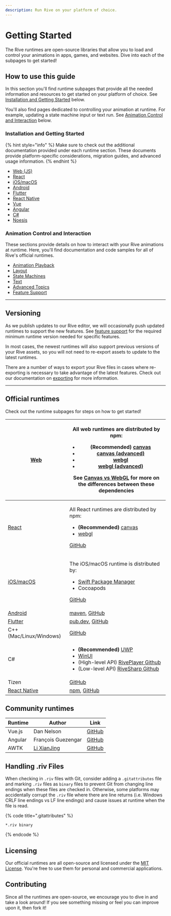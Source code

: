 ```yaml
---
description: Run Rive on your platform of choice.
---
```


# Getting Started

The Rive runtimes are open-source libraries that allow you to load and control your animations in apps, games, and websites. Dive into each of the subpages to get started!

## How to use this guide

In this section you'll find runtime subpages that provide all the needed information and resources to get started on your platform of choice. See [Installation and Getting Started](overview.md#installation-and-getting-started) below.

You'll also find pages dedicated to controlling your animation at runtime. For example, updating a state machine input or text run. See [Animation Control and Interaction](overview.md#animation-control-and-interaction) below.

### Installation and Getting Started

{% hint style="info" %}
Make sure to check out the additional documentation provided under each runtime section. These documents provide platform-specific considerations, migration guides, and advanced usage information.
{% endhint %}

* [Web (JS)](overview/web-js/)
* [React](overview/react/)
* [iOS/macOS](overview/ios/)
* [Android](overview/android.md)
* [Flutter](overview/flutter.md)
* [React Native](overview/react-native/)
* [Vue](overview/vue.md)
* [Angular](overview/angular.md)
* [C#](https://github.com/CommunityToolkit/Labs-Windows/blob/main/components/RivePlayer/samples/RivePlayer.md)
* [Noesis](overview/noesis.md)

### Animation Control and Interaction

These sections provide details on how to interact with your Rive animations at runtime. Here, you'll find documentation and code samples for all of Rive's official runtimes.

* [Animation Playback](playback.md)
* [Layout](layout.md)
* [State Machines](../editor/state-machine/)
* [Text](text.md)
* [Advanced Topics](advanced\_topics/)
* [Feature Support](feature-support.md)

***

## Versioning

As we publish updates to our Rive editor, we will occasionally push updated runtimes to support the new features. See [feature support](feature-support.md) for the required minimum runtime version needed for specific features.

In most cases, the newest runtimes will also support previous versions of your Rive assets, so you will not need to re-export assets to update to the latest runtimes.

There are a number of ways to export your Rive files in cases where re-exporting is necessary to take advantage of the latest features. Check out our documentation on [exporting](../editor/exporting.md) for more information.

***

## Official runtimes

Check out the runtime subpages for steps on how to get started!

| [Web](overview/web-js/)                | <p>All web runtimes are distributed by npm:</p><ul><li><strong>(Recommended)</strong> <a href="https://www.npmjs.com/package/@rive-app/canvas">canvas</a></li><li><a href="https://www.npmjs.com/package/@rive-app/canvas-advanced">canvas (advanced)</a></li><li><a href="https://www.npmjs.com/package/@rive-app/webgl">webgl</a></li><li><a href="https://www.npmjs.com/package/@rive-app/webgl-advanced">webgl (advanced)</a></li></ul><p>See <a href="overview/web-js/canvas-vs-webgl.md">Canvas vs WebGL</a> for more on the differences between these dependencies</p>                                                                                           |
| -------------------------------------- | ----------------------------------------------------------------------------------------------------------------------------------------------------------------------------------------------------------------------------------------------------------------------------------------------------------------------------------------------------------------------------------------------------------------------------------------------------------------------------------------------------------------------------------------------------------------------------------------------------------------------------------------------------------------------- |
| [React](overview/react/)               | <p>All React runtimes are distributed by npm:</p><ul><li><strong>(Recommended)</strong> <a href="https://www.npmjs.com/package/@rive-app/react-canvas">canvas</a></li><li><a href="https://www.npmjs.com/package/@rive-app/react-webgl">webgl</a></li></ul><p><a href="https://github.com/rive-app/rive-react">GitHub</a></p>                                                                                                                                                                                                                                                                                                                                           |
| [iOS/macOS](overview/ios/)             | <p>The iOS/macOS runtime is distributed by:</p><ul><li><a href="https://swiftpackageregistry.com/rive-app/rive-ios">Swift Package Manager</a></li><li>Cocoapods</li></ul><p><a href="https://github.com/rive-app/rive-ios">GitHub</a></p>                                                                                                                                                                                                                                                                                                                                                                                                                               |
| [Android](overview/android.md)         | [maven](https://search.maven.org/artifact/app.rive/rive-android), [GitHub](https://github.com/rive-app/rive-android)                                                                                                                                                                                                                                                                                                                                                                                                                                                                                                                                                    |
| [Flutter](overview/flutter.md)         | ​[pub.dev](https://pub.dev/packages/rive), [GitHub](https://github.com/rive-app/rive-flutter)​                                                                                                                                                                                                                                                                                                                                                                                                                                                                                                                                                                          |
| C++ (Mac/Linux/Windows)                | ​[GitHub](https://github.com/rive-app/rive-cpp)                                                                                                                                                                                                                                                                                                                                                                                                                                                                                                                                                                                                                         |
| C#                                     | <ul><li><strong>(Recommended)</strong> <a href="https://dev.azure.com/dotnet/CommunityToolkit/_artifacts/feed/CommunityToolkit-Labs/NuGet/CommunityToolkit.Labs.Uwp.RivePlayer/overview/0.0.1">UWP</a></li><li><a href="https://dev.azure.com/dotnet/CommunityToolkit/_artifacts/feed/CommunityToolkit-Labs/NuGet/CommunityToolkit.Labs.WinUI.RivePlayer/overview/0.0.1">WinUI</a></li><li>(High-level API) <a href="https://github.com/CommunityToolkit/Labs-Windows/blob/main/labs/RivePlayer/samples/RivePlayer.Samples/RivePlayer.md">RivePlayer Github</a></li><li>(Low-level API) <a href="https://github.com/rive-app/rive-sharp">RiveSharp Github</a></li></ul> |
| Tizen                                  | [GitHub](https://github.com/rive-app/rive-tizen)                                                                                                                                                                                                                                                                                                                                                                                                                                                                                                                                                                                                                        |
| [React Native](overview/react-native/) | [npm](https://www.npmjs.com/package/rive-react-native), [GitHub](https://github.com/rive-app/rive-react-native)                                                                                                                                                                                                                                                                                                                                                                                                                                                                                                                                                         |

## Community runtimes

| Runtime | Author                                       | Link                                                            |
| ------- | -------------------------------------------- | --------------------------------------------------------------- |
| Vue.js  | Dan Nelson                                   | [GitHub](https://github.com/Coded-Clouds/Rive\_Vue\_ExampleApp) |
| Angular | François Guezengar                           | [GitHub](https://github.com/dappsnation/ng-rive)                |
| AWTK    | [Li XianJing](https://twitter.com/xianjimli) | [GitHub](https://github.com/zlgopen/awtk-widget-rive)           |

## Handling .riv Files

When checking in `.riv` files with Git, consider adding a `.gitattributes` file and marking `.riv` files as `binary` files to prevent Git from changing line endings when these files are checked in. Otherwise, some platforms may accidentally corrupt the `.riv` file where there are line returns (i.e. Windows CRLF line endings vs LF line endings) and cause issues at runtime when the file is read.

{% code title=".gitattributes" %}
```
*.riv binary
```
{% endcode %}

## Licensing

Our official runtimes are all open-source and licensed under the [MIT License](https://choosealicense.com/licenses/mit/). You're free to use them for personal and commercial applications.

## Contributing

Since all the runtimes are open-source, we encourage you to dive in and take a look around! If you see something missing or feel you can improve upon it, then fork it!
